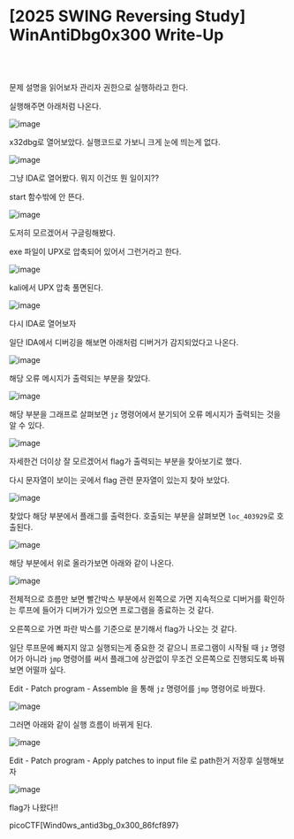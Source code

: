 <!DOCTYPE html>
<html>
<head>
        <link rel="stylesheet" type="text/css" href="sytle.css">
</head>
<body>
        <h1>[2025 SWING Reversing Study] WinAntiDbg0x300 Write-Up</h1>
</body>
<br>
<br>
</html>

문제 설명을 읽어보자 관리자 권한으로 실행하라고 한다. 

실행해주면 아래처럼 나온다.

![image](https://github.com/user-attachments/assets/1d32f656-49bb-4847-a068-2503dfed58ea)

x32dbg로 열어보았다. 실행코드로 가보니 크게 눈에 띄는게 없다.

![image](https://github.com/user-attachments/assets/061e14f7-ea0f-4eab-afaf-32a1327948a9)

그냥 IDA로 열어봤다. 뭐지 이건또 뭔 일이지??

start 함수밖에 안 뜬다.

![image](https://github.com/user-attachments/assets/e0e8d2af-6bbb-43dc-8613-b9f424503a09)

도저히 모르겠어서 구글링해봤다.

exe 파일이 UPX로 압축되어 있어서 그런거라고 한다.

![image](https://github.com/user-attachments/assets/f545b49e-3cee-438c-8e3d-daeeb71a6746)

kali에서 UPX 압축 풀면된다.

![image](https://github.com/user-attachments/assets/421bc5c5-3a77-407d-9cc0-ab02e8e1ce7c)

다시 IDA로 열어보자

일단 IDA에서 디버깅을 해보면 아래처럼 디버거가 감지되었다고 나온다.

![image](https://github.com/user-attachments/assets/f0e7ac9b-c3c6-4421-a5b2-ec09f5b4a614)

해당 오류 메시지가 출력되는 부분을 찾았다.

![image](https://github.com/user-attachments/assets/a051e1a1-fffc-4297-bdbf-2d0fbe4d93b8)

해당 부분을 그래프로 살펴보면 ```jz``` 명령어에서 분기되어 오류 메시지가 출력되는 것을 알 수 있다.

![image](https://github.com/user-attachments/assets/bb5281e1-9125-4bfa-8a1b-d2a8bd34ad88)

자세한건 더이상 잘 모르겠어서 flag가 출력되는 부분을 찾아보기로 했다.

다시 문자열이 보이는 곳에서 flag 관련 문자열이 있는지 찾아 보았다.

![image](https://github.com/user-attachments/assets/95c84fca-0a80-41db-9aca-93be9969d48e)

찾았다 해당 부분에서 플래그를 출력한다. 호출되는 부분을 살펴보면 ```loc_403929```로 호출된다.

![image](https://github.com/user-attachments/assets/fb856f95-15c8-40e2-92d0-f5656b43673e)

해당 부분에서 위로 올라가보면 아래와 같이 나온다.

![image](https://github.com/user-attachments/assets/21125dc6-0f96-485c-b895-d45e7c8827b7)

전체적으로 흐름만 보면 빨간박스 부분에서 왼쪽으로 가면 지속적으로 디버거를 확인하는 루프에 들어가 디버가가 있으면 프로그램을 종료하는 것 같다. 

오른쪽으로 가면 파란 박스를 기준으로 분기해서 flag가 나오는 것 같다.

일단 루프문에 빠지지 않고 실행되는게 중요한 것 같으니 프로그램이 시작될 때 ```jz``` 명령어가 아니라 ```jmp``` 명령어를 써서 플래그에 상관없이 무조건 오른쪽으로 진행되도록 바꿔보면 어떨까 싶다.

Edit - Patch program - Assemble 을 통해 ```jz``` 명령어를 ```jmp``` 명령어로 바꿨다.

![image](https://github.com/user-attachments/assets/0a4469fc-be57-4e3c-9785-13fd26f9fb72)

그러면 아래와 같이 실행 흐름이 바뀌게 된다.

![image](https://github.com/user-attachments/assets/4745c3ea-72f2-4fb1-bd51-b3025b430e9d)

Edit - Patch program - Apply patches to input file 로 path한거 저장후 실행해보자

![image](https://github.com/user-attachments/assets/d8434f4b-c5de-446f-ad3c-d46198ed138e)

flag가 나왔다!!

picoCTF[Wind0ws_antid3bg_0x300_86fcf897}
